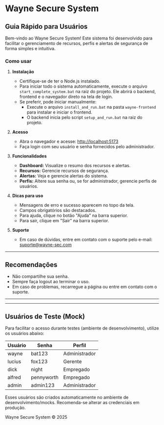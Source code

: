 # Wayne Secure System

## Guia Rápido para Usuários

Bem-vindo ao Wayne Secure System! Este sistema foi desenvolvido para facilitar o gerenciamento de recursos, perfis e alertas de segurança de forma simples e intuitiva.

### Como usar

1. **Instalação**
   - Certifique-se de ter o Node.js instalado.
   - Para iniciar todo o sistema automaticamente, execute o arquivo `start_complete_system.bat` na raiz do projeto. Ele abrirá o backend, frontend e o navegador direto na tela de login.
   - Se preferir, pode iniciar manualmente:
     - Execute o arquivo `install_and_run.bat` na pasta `wayne-frontend` para instalar e iniciar o frontend.
     - O backend inicia pelo script `setup_and_run.bat` na raiz do projeto.

2. **Acesso**
   - Abra o navegador e acesse: [http://localhost:5173](http://localhost:5173)
   - Faça login com seu usuário e senha fornecidos pelo administrador.

3. **Funcionalidades**
   - **Dashboard:** Visualize o resumo dos recursos e alertas.
   - **Recursos:** Gerencie recursos de segurança.
   - **Alertas:** Veja e gerencie alertas do sistema.
   - **Perfis:** Altere sua senha ou, se for administrador, gerencie perfis de usuários.

4. **Dicas para uso**
   - Mensagens de erro e sucesso aparecem no topo da tela.
   - Campos obrigatórios são destacados.
   - Para ajuda, clique no botão "Ajuda" na barra superior.
   - Para sair, clique em "Sair" na barra superior.

5. **Suporte**
   - Em caso de dúvidas, entre em contato com o suporte pelo e-mail: suporte@wayne-sec.com

---

## Recomendações
- Não compartilhe sua senha.
- Sempre faça logout ao terminar o uso.
- Em caso de problemas, recarregue a página ou entre em contato com o suporte.

---

---

## Usuários de Teste (Mock)
Para facilitar o acesso durante testes (ambiente de desenvolvimento), utilize os usuários abaixo:

| Usuário      | Senha         | Perfil         |
|--------------|---------------|--------------|
| wayne        | bat123        | Administrador |
| lucius       | fox123        | Gerente       |
| dick         | night         | Empregado     |
| alfred       | pennyworth    | Empregado     |
| admin        | admin123      | Administrador |

Esses usuários são criados automaticamente no ambiente de desenvolvimento/mocks. Recomenda-se alterar as credenciais em produção.

Wayne Secure System © 2025
